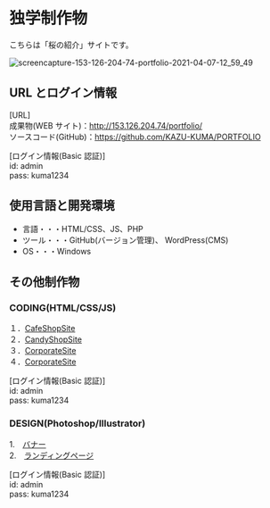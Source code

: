 # 独学制作物

こちらは「桜の紹介」サイトです。

![screencapture-153-126-204-74-portfolio-2021-04-07-12_59_49](https://user-images.githubusercontent.com/65232447/113808722-95948700-97a1-11eb-91a8-152847fdcb09.png)

## URL とログイン情報

[URL]  
成果物(WEB サイト)：http://153.126.204.74/portfolio/  
ソースコード(GitHub)：https://github.com/KAZU-KUMA/PORTFOLIO  

[ログイン情報(Basic 認証)]  
id: admin  
pass: kuma1234

## 使用言語と開発環境

- 言語・・・HTML/CSS、JS、PHP
- ツール・・・GitHub(バージョン管理)、 WordPress(CMS)
- OS・・・Windows

## その他制作物

### CODING(HTML/CSS/JS)  
１．[CafeShopSite](http://153.126.204.74/sample/lesson1/index.html)  
２．[CandyShopSite](http://153.126.204.74/sample/lesson2/index.html)  
３．[CorporateSite](http://153.126.204.74/sample/lesson3/index.html)  
４．[CorporateSite](http://153.126.204.74/sample/lesson4/index.html)  

[ログイン情報(Basic 認証)]  
id: admin  
pass: kuma1234

### DESIGN(Photoshop/Illustrator)  
1.　[バナー](http://153.126.204.74/study/design01.html)  
2.　[ランディングページ](http://153.126.204.74/study/design02.html) 

[ログイン情報(Basic 認証)]  
id: admin  
pass: kuma1234

